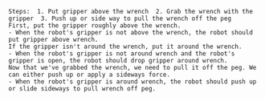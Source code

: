 
    Steps:  1. Put gripper above the wrench  2. Grab the wrench with the gripper  3. Push up or side way to pull the wrench off the peg 
    First, put the gripper roughly above the wrench.
    - When the robot's gripper is not above the wrench, the robot should put gripper above wrench.
    If the gripper isn't around the wrench, put it around the wrench.
    - When the robot's gripper is not around wrench and the robot's gripper is open, the robot should drop gripper around wrench.
    Now that we've grabbed the wrench, we need to pull it off the peg. We can either push up or apply a sideways force.
    - When the robot's gripper is around wrench, the robot should push up or slide sideways to pull wrench off peg.